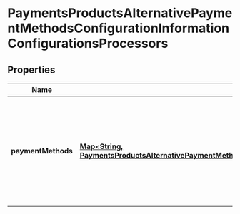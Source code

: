 
# PaymentsProductsAlternativePaymentMethodsConfigurationInformationConfigurationsProcessors

## Properties
Name | Type | Description | Notes
------------ | ------------- | ------------- | -------------
**paymentMethods** | [**Map&lt;String, PaymentsProductsAlternativePaymentMethodsConfigurationInformationConfigurationsPaymentMethods&gt;**](PaymentsProductsAlternativePaymentMethodsConfigurationInformationConfigurationsPaymentMethods.md) | Payment methods supported by the processor. The following values are supported: - klarna - CREDIT_CARD - DEBIT_CARD  |  [optional]



